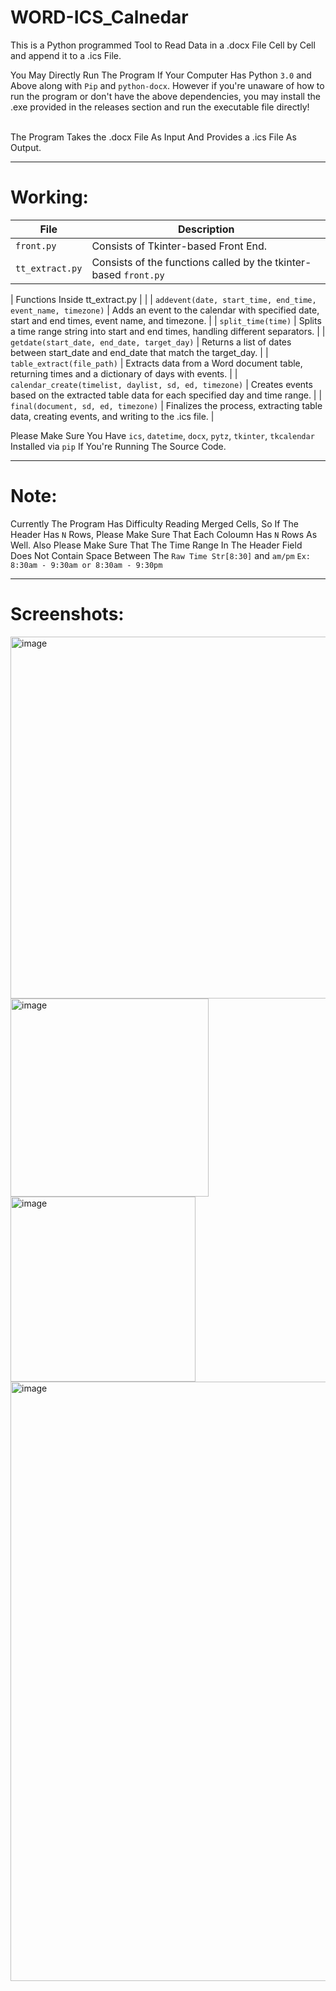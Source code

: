 # WORD-ICS_Calnedar
This is a Python programmed Tool to Read Data in a .docx File Cell by Cell and append it to a .ics File.<br />

You May Directly Run The Program If Your Computer Has Python `3.0` and Above along with `Pip` and `python-docx`. However if you're unaware of how to run the program or don't have the above dependencies, you may install the .exe provided in the releases section and run the executable file directly!<br /><br />

The Program Takes the .docx File As Input And Provides a .ics File As Output.<br />
- - - -

# Working: <br />

| File                | Description                                                                                        |
|---------------------|----------------------------------------------------------------------------------------------------|
| `front.py`          | Consists of Tkinter-based Front End.                                                              |
| `tt_extract.py`     | Consists of the functions called by the tkinter-based `front.py`|


| Functions Inside tt_extract.py                                               |                                                                                                    |
| `addevent(date, start_time, end_time, event_name, timezone)`                  | Adds an event to the calendar with specified date, start and end times, event name, and timezone.    |
| `split_time(time)`                                                           | Splits a time range string into start and end times, handling different separators.                   |
| `getdate(start_date, end_date, target_day)`                                 | Returns a list of dates between start_date and end_date that match the target_day.                    |
| `table_extract(file_path)`                                                   | Extracts data from a Word document table, returning times and a dictionary of days with events.       |
| `calendar_create(timelist, daylist, sd, ed, timezone)`                     | Creates events based on the extracted table data for each specified day and time range.              |
| `final(document, sd, ed, timezone)`                                         | Finalizes the process, extracting table data, creating events, and writing to the .ics file.          |


Please Make Sure You Have `ics`, `datetime`, `docx`, `pytz`, `tkinter`, `tkcalendar` Installed via `pip` If You're Running The Source Code.


- - - -

# Note:
Currently The Program Has Difficulty Reading Merged Cells, So If The Header Has `N` Rows, Please Make Sure That Each Coloumn Has `N` Rows As Well.
Also Please Make Sure That The Time Range In The Header Field Does Not Contain Space Between The `Raw Time Str[8:30]` and `am/pm` `Ex: 8:30am - 9:30am or 8:30am - 9:30pm`

- - - -

# Screenshots:

<img width="579" alt="image" src="https://github.com/shyaaaaaaam/Word-ICS_Calendar/assets/66993859/13a13eeb-2948-4986-8d76-b0fbd533cab0">
<img width="317" alt="image" src="https://github.com/shyaaaaaaam/Word-ICS_Calendar/assets/66993859/f6987a33-9696-405f-bc9f-9d68843af3cc">
<img width="296" alt="image" src="https://github.com/shyaaaaaaam/Word-ICS_Calendar/assets/66993859/6dbf5ac6-bce3-4c6b-9566-bc4f714276ea">
<img width="959" alt="image" src="https://github.com/shyaaaaaaam/Word-ICS_Calendar/assets/66993859/1bed5350-2b5b-4e18-b1a3-550b7ae016d2">
